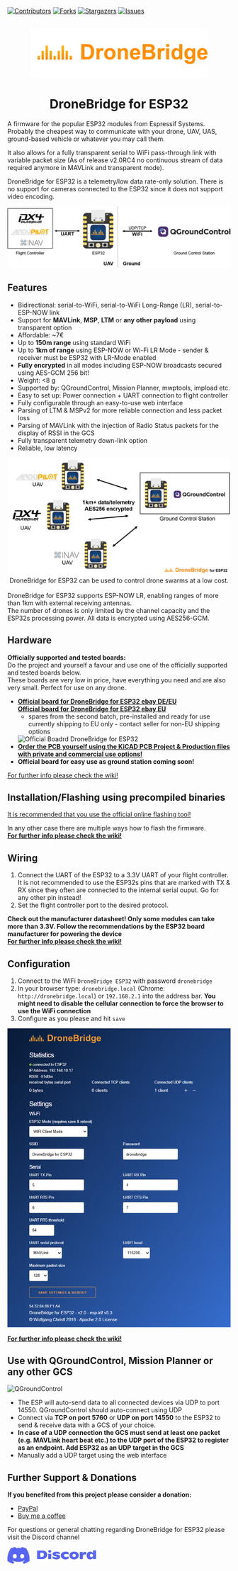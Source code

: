 
[![Contributors][contributors-shield]][contributors-url]
[![Forks][forks-shield]][forks-url]
[![Stargazers][stars-shield]][stars-url]
[![Issues][issues-shield]][issues-url]

<br />
<div align="center">
   <img src="wiki/DroneBridgeLogo_text.png" alt="DroneBridge logo" width="400">
   <h1>DroneBridge for ESP32</h1>
</div>

A firmware for the popular ESP32 modules from Espressif Systems. Probably the cheapest way to
communicate with your drone, UAV, UAS, ground-based vehicle or whatever you may call them.

It also allows for a fully transparent serial to WiFi pass-through link with variable packet size
(As of release v2.0RC4 no continuous stream of data required anymore in MAVLink and transparent mode).

DroneBridge for ESP32 is a telemetry/low data rate-only solution. There is no support for cameras connected to the ESP32 
since it does not support video encoding.

![DroneBridge for ESP32 concept](wiki/db_ESP32_setup.png)

## Features
-   Bidirectional: serial-to-WiFi, serial-to-WiFi Long-Range (LR), serial-to-ESP-NOW link
-   Support for **MAVLink**, **MSP**, **LTM** or **any other payload** using transparent option
-   Affordable: ~7€
-   Up to **150m range** using standard WiFi
-   Up to **1km of range** using ESP-NOW or Wi-Fi LR Mode - sender & receiver must be ESP32 with LR-Mode enabled
-   **Fully encrypted** in all modes including ESP-NOW broadcasts secured using AES-GCM 256 bit!
-   Weight: <8 g
-   Supported by: QGroundControl, Mission Planner, mwptools, impload etc.
-   Easy to set up: Power connection + UART connection to flight controller
-   Fully configurable through an easy-to-use web interface
-   Parsing of LTM & MSPv2 for more reliable connection and less packet loss
-   Parsing of MAVLink with the injection of Radio Status packets for the display of RSSI in the GCS
-   Fully transparent telemetry down-link option
-   Reliable, low latency

<div align="center">
    <img src="wiki/DB_ESP32_NOW_Illistration.png" alt="DroneBridge with connectionless ESP-NOW protocol support for increased range of 1km or more.">
    <div>DroneBridge for ESP32 can be used to control drone swarms at a low cost.</div>
</div>
<br />
<div>
DroneBridge for ESP32 supports ESP-NOW LR, enabling ranges of more than 1km with external receiving antennas.<br />The number of drones is only limited by the channel capacity and the ESP32s processing power. All data is encrypted using AES256-GCM.
</div>

## Hardware

**Officially supported and tested boards:**  
Do the project and yourself a favour and use one of the officially supported and tested boards below.   
These boards are very low in price, have everything you need and are also very small. Perfect for use on any drone. 

* **[Official board for DroneBridge for ESP32 ebay DE/EU](https://www.ebay.de/itm/116227992460)**  
  **[Official board for DroneBridge for ESP32 ebay EU](https://www.ebay.com/itm/116227992460)**  
  - spares from the second batch, pre-installed and ready for use  
  currently shipping to EU only - contact seller for non-EU shipping options    
  <img src="https://github.com/DroneBridge/ESP32/assets/24637325/e3b2975d-7de4-41af-b052-e4fa024d905e" alt="Official Boadrd DroneBridge for ESP32" width="350">
* **[Order the PCB yourself using the KiCAD PCB Project & Production files with private and commercial use options!](https://buymeacoffee.com/seeul8er/e/301194)**
* **Official board for easy use as ground station coming soon!**

[For further info please check the wiki!](https://dronebridge.gitbook.io/docs/dronebridge-for-esp32/hardware-and-wiring)

## Installation/Flashing using precompiled binaries

[It is recommended that you use the official online flashing tool!](https://dronebridge.github.io/ESP32/install.html)

In any other case there are multiple ways how to flash the firmware.  
**[For further info please check the wiki!](https://dronebridge.gitbook.io/docs/dronebridge-for-esp32/installation)**

## Wiring

1.  Connect the UART of the ESP32 to a 3.3V UART of your flight controller. It is not recommended to use the ESP32s pins that are marked with TX & RX since they often are connected to the internal serial ouput. Go for any other pin instead!
2.  Set the flight controller port to the desired protocol.

**Check out the manufacturer datasheet! Only some modules can take more than 3.3V. Follow the recommendations by the ESP32 board manufacturer for powering the device**  
**[For further info please check the wiki!](https://dronebridge.gitbook.io/docs/dronebridge-for-esp32/hardware-and-wiring)**

## Configuration
1.  Connect to the WiFi `DroneBridge ESP32` with password `dronebridge`
2.  In your browser type: `dronebridge.local` (Chrome: `http://dronebridge.local`) or `192.168.2.1` into the address bar.
 **You might need to disable the cellular connection to force the browser to use the WiFi connection**
3.  Configure as you please and hit `save`

![DroneBridge for ESP32 web interface](wiki/dbesp32_webinterface.png)

**[For further info please check the wiki!](https://dronebridge.gitbook.io/docs/dronebridge-for-esp32/configuration)**

## Use with QGroundControl, Mission Planner or any other GCS

![QGroundControl](https://docs.qgroundcontrol.com/master/assets/connected_vehicle.C1qygcZV.jpg)

-   The ESP will auto-send data to all connected devices via UDP to port 14550. QGroundControl should auto-connect using UDP
-   Connect via **TCP on port 5760** or **UDP on port 14550** to the ESP32 to send & receive data with a GCS of your choice. 
-   **In case of a UDP connection the GCS must send at least one packet (e.g. MAVLink heart beat etc.) to the UDP port of the ESP32 to register as an endpoint. Add ESP32 as an UDP target in the GCS**
-   Manually add a UDP target using the web interface

## Further Support & Donations

**If you benefited from this project please consider a donation:** 
-   [PayPal](https://www.paypal.com/donate/?hosted_button_id=SG97392AJN73J)
-   [Buy me a coffee](https://buymeacoffee.com/seeul8er)

For questions or general chatting regarding DroneBridge for ESP32 please visit the Discord channel  
<div>
<a href="https://discord.gg/pqmHJNArE3">
<img src="wiki/discord-logo-blue.png" width="200px">
</a>
</div>

[contributors-shield]: https://img.shields.io/github/contributors/DroneBridge/ESP32.svg?style=for-the-badge
[contributors-url]: https://github.com/DroneBridge/ESP32/graphs/contributors
[forks-shield]: https://img.shields.io/github/forks/DroneBridge/ESP32.svg?style=for-the-badge
[forks-url]: https://github.com/DroneBridge/ESP32/network/members
[stars-shield]: https://img.shields.io/github/stars/DroneBridge/ESP32.svg?style=for-the-badge
[stars-url]: https://github.com/DroneBridge/ESP32/stargazers
[issues-shield]: https://img.shields.io/github/issues/DroneBridge/ESP32.svg?style=for-the-badge
[issues-url]: https://github.com/DroneBridge/ESP32/issues

